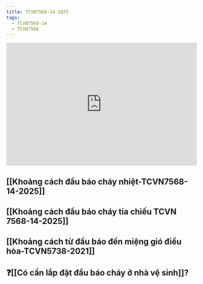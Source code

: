 ```yaml
---
title: TCVN7568-14-2025
tags:
  - TCVN7568-14
  - TCVN7568
---
```

<div style="position:relative;padding-top:max(60%,324px);width:100%;height:0;"><iframe style="position:absolute;border:none;width:100%;height:100%;left:0;top:0;" src="https://online.fliphtml5.com/ntjwsz/vyuf/"  seamless="seamless" scrolling="no" frameborder="0" allowtransparency="true" allowfullscreen="true" ></iframe></div>







## [[Khoảng cách đầu báo cháy nhiệt-TCVN7568-14-2025]]



## [[Khoảng cách đầu báo cháy tia chiếu TCVN 7568-14-2025]]

## [[Khoảng cách từ đầu báo đến miệng gió điều hòa-TCVN5738-2021]]


## ❓[[Có cần lắp đặt đầu báo cháy ở nhà vệ sinh]]?


